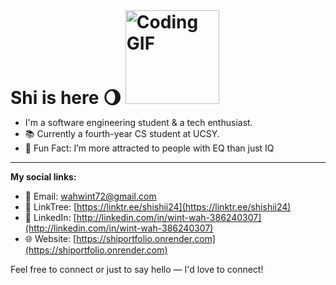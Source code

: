 <div style="display: flex; align-items: center; gap: 15px;">
  <h1 style="margin: 0; align-items: center;">Shi is here 🌖 <img src="https://i.pinimg.com/originals/fe/32/71/fe3271c2f92d9d098bd5a3281eb889e5.gif" width="150" alt="Coding GIF"> </h1>
</div>

<ul>
  <li>I'm a software engineering student & a tech enthusiast.</li>
  <li>📚 Currently a fourth-year CS student at UCSY.</li>
  <li>📌 Fun Fact: I’m more attracted to people with EQ than just IQ </li>
</ul>

<!-- GitHub contribution-snake -->
<!-- ![GitHub Snake Light](https://raw.githubusercontent.com/wintwah243/wintwah243/output/snake.svg%20dist/snake.gif) -->


---

**My social links:**  
- 📧 Email: wahwint72@gmail.com  
- 🔗 LinkTree: [https://linktr.ee/shishii24](https://linktr.ee/shishii24)  
- 💬 LinkedIn: [http://linkedin.com/in/wint-wah-386240307](http://linkedin.com/in/wint-wah-386240307)  
- 🌐 Website: [https://shiportfolio.onrender.com](https://shiportfolio.onrender.com)

Feel free to connect or just to say hello — I'd love to connect!

